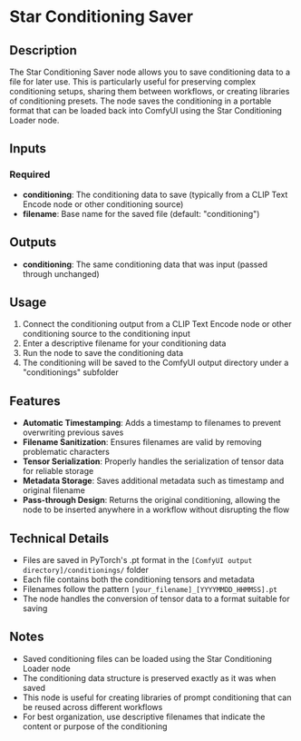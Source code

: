 # Star Conditioning Saver

## Description
The Star Conditioning Saver node allows you to save conditioning data to a file for later use. This is particularly useful for preserving complex conditioning setups, sharing them between workflows, or creating libraries of conditioning presets. The node saves the conditioning in a portable format that can be loaded back into ComfyUI using the Star Conditioning Loader node.

## Inputs

### Required
- **conditioning**: The conditioning data to save (typically from a CLIP Text Encode node or other conditioning source)
- **filename**: Base name for the saved file (default: "conditioning")

## Outputs
- **conditioning**: The same conditioning data that was input (passed through unchanged)

## Usage
1. Connect the conditioning output from a CLIP Text Encode node or other conditioning source to the conditioning input
2. Enter a descriptive filename for your conditioning data
3. Run the node to save the conditioning data
4. The conditioning will be saved to the ComfyUI output directory under a "conditionings" subfolder

## Features
- **Automatic Timestamping**: Adds a timestamp to filenames to prevent overwriting previous saves
- **Filename Sanitization**: Ensures filenames are valid by removing problematic characters
- **Tensor Serialization**: Properly handles the serialization of tensor data for reliable storage
- **Metadata Storage**: Saves additional metadata such as timestamp and original filename
- **Pass-through Design**: Returns the original conditioning, allowing the node to be inserted anywhere in a workflow without disrupting the flow

## Technical Details
- Files are saved in PyTorch's .pt format in the `[ComfyUI output directory]/conditionings/` folder
- Each file contains both the conditioning tensors and metadata
- Filenames follow the pattern `[your_filename]_[YYYYMMDD_HHMMSS].pt`
- The node handles the conversion of tensor data to a format suitable for saving

## Notes
- Saved conditioning files can be loaded using the Star Conditioning Loader node
- The conditioning data structure is preserved exactly as it was when saved
- This node is useful for creating libraries of prompt conditioning that can be reused across different workflows
- For best organization, use descriptive filenames that indicate the content or purpose of the conditioning
